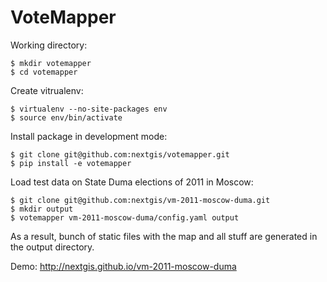# VoteMapper

Working directory:

    $ mkdir votemapper
    $ cd votemapper

Create vitrualenv:

    $ virtualenv --no-site-packages env
    $ source env/bin/activate

Install package in development mode:

    $ git clone git@github.com:nextgis/votemapper.git
    $ pip install -e votemapper

Load test data on State Duma elections of 2011 in Moscow:

    $ git clone git@github.com:nextgis/vm-2011-moscow-duma.git
    $ mkdir output
    $ votemapper vm-2011-moscow-duma/config.yaml output

As a result, bunch of static files with the map and all stuff are generated in the output directory. 

Demo: http://nextgis.github.io/vm-2011-moscow-duma
